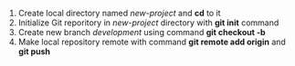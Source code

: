 1. Create local directory named *new-project* and **cd** to it
2. Initialize Git reporitory in *new-project* directory  with **git init** command
3. Create new branch *development* using command **git checkout -b**
4. Make local repository remote with command **git remote add origin** and **git push**
